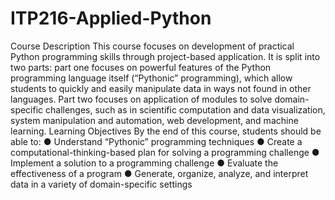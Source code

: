 # ITP216-Applied-Python
Course Description
This course focuses on development of practical Python programming skills through project-based application. It is
split into two parts: part one focuses on powerful features of the Python programming language itself (“Pythonic”
programming), which allow students to quickly and easily manipulate data in ways not found in other languages.
Part two focuses on application of modules to solve domain-specific challenges, such as in scientific computation
and data visualization, system manipulation and automation, web development, and machine learning.
Learning Objectives
By the end of this course, students should be able to:
● Understand “Pythonic” programming techniques
● Create a computational-thinking-based plan for solving a programming challenge
● Implement a solution to a programming challenge
● Evaluate the effectiveness of a program
● Generate, organize, analyze, and interpret data in a variety of domain-specific settings
